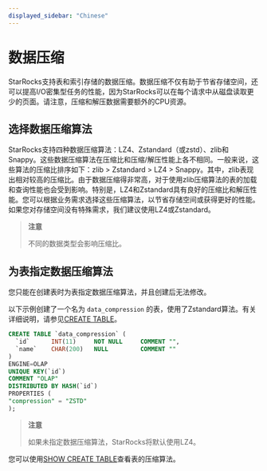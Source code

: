 ```yaml
---
displayed_sidebar: "Chinese"
---
```


# 数据压缩

StarRocks支持表和索引存储的数据压缩。数据压缩不仅有助于节省存储空间，还可以提高I/O密集型任务的性能，因为StarRocks可以在每个请求中从磁盘读取更少的页面。请注意，压缩和解压数据需要额外的CPU资源。

## 选择数据压缩算法

StarRocks支持四种数据压缩算法：LZ4、Zstandard（或zstd）、zlib和Snappy。这些数据压缩算法在压缩比和压缩/解压性能上各不相同。一般来说，这些算法的压缩比排序如下：zlib > Zstandard > LZ4 > Snappy。其中，zlib表现出相对较高的压缩比。由于数据压缩得非常高，对于使用zlib压缩算法的表的加载和查询性能也会受到影响。特别是，LZ4和Zstandard具有良好的压缩比和解压性能。您可以根据业务需求选择这些压缩算法，以节省存储空间或获得更好的性能。如果您对存储空间没有特殊需求，我们建议使用LZ4或Zstandard。

> **注意**
>
> 不同的数据类型会影响压缩比。

## 为表指定数据压缩算法

您只能在创建表时为表指定数据压缩算法，并且创建后无法修改。

以下示例创建了一个名为 `data_compression` 的表，使用了Zstandard算法。有关详细说明，请参见[CREATE TABLE](../sql-reference/sql-statements/data-definition/CREATE_TABLE.md)。

```SQL
CREATE TABLE `data_compression` (
  `id`      INT(11)     NOT NULL     COMMENT "",
  `name`    CHAR(200)   NULL         COMMENT ""
)
ENGINE=OLAP 
UNIQUE KEY(`id`)
COMMENT "OLAP"
DISTRIBUTED BY HASH(`id`)
PROPERTIES (
"compression" = "ZSTD"
);
```

> **注意**
>
> 如果未指定数据压缩算法，StarRocks将默认使用LZ4。

您可以使用[SHOW CREATE TABLE](../sql-reference/sql-statements/data-manipulation/SHOW_CREATE_TABLE.md)查看表的压缩算法。
